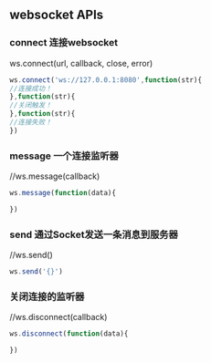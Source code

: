 ## websocket APIs


### connect 连接websocket
ws.connect(url, callback, close, error)

```js
ws.connect('ws://127.0.0.1:8080',function(str){
//连接成功！
},function(str){
//关闭触发！
},function(str){
//连接失败！
})
```

### message 一个连接监听器
//ws.message(callback)

```js
ws.message(function(data){

})
```

### send 通过Socket发送一条消息到服务器
//ws.send()

```js
ws.send('{}')
```

### 关闭连接的监听器
//ws.disconnect(callback)

```js
ws.disconnect(function(data){

})
```

